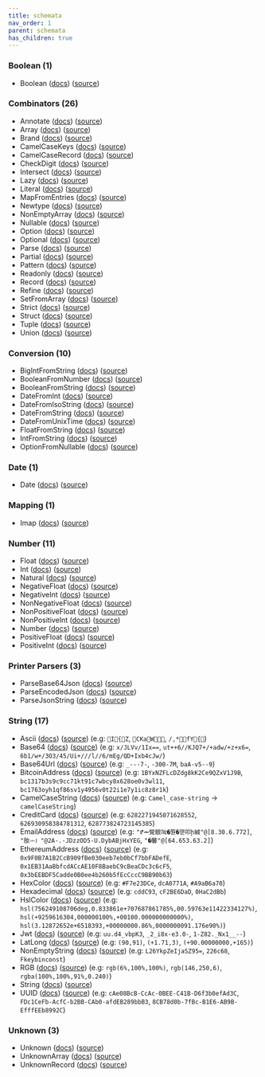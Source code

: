 ```yaml
---
title: schemata
nav_order: 1
parent: schemata
has_children: true
---
```


### Boolean (1)

* Boolean ([docs](https://jacob-alford.github.io/schemata-ts/schemata/Boolean.ts.html)) ([source](https://github.com/jacob-alford/schemata-ts/tree/main/src/schemata/Boolean.ts))

### Combinators (26)

* Annotate ([docs](https://jacob-alford.github.io/schemata-ts/schemata/Annotate.ts.html)) ([source](https://github.com/jacob-alford/schemata-ts/tree/main/src/schemata/Annotate.ts))
* Array ([docs](https://jacob-alford.github.io/schemata-ts/schemata/Array.ts.html)) ([source](https://github.com/jacob-alford/schemata-ts/tree/main/src/schemata/Array.ts))
* Brand ([docs](https://jacob-alford.github.io/schemata-ts/schemata/Brand.ts.html)) ([source](https://github.com/jacob-alford/schemata-ts/tree/main/src/schemata/Brand.ts))
* CamelCaseKeys ([docs](https://jacob-alford.github.io/schemata-ts/schemata/CamelCaseKeys.ts.html)) ([source](https://github.com/jacob-alford/schemata-ts/tree/main/src/schemata/CamelCaseKeys.ts))
* CamelCaseRecord ([docs](https://jacob-alford.github.io/schemata-ts/schemata/CamelCaseRecord.ts.html)) ([source](https://github.com/jacob-alford/schemata-ts/tree/main/src/schemata/CamelCaseRecord.ts))
* CheckDigit ([docs](https://jacob-alford.github.io/schemata-ts/schemata/CheckDigit.ts.html)) ([source](https://github.com/jacob-alford/schemata-ts/tree/main/src/schemata/CheckDigit.ts))
* Intersect ([docs](https://jacob-alford.github.io/schemata-ts/schemata/Intersect.ts.html)) ([source](https://github.com/jacob-alford/schemata-ts/tree/main/src/schemata/Intersect.ts))
* Lazy ([docs](https://jacob-alford.github.io/schemata-ts/schemata/Lazy.ts.html)) ([source](https://github.com/jacob-alford/schemata-ts/tree/main/src/schemata/Lazy.ts))
* Literal ([docs](https://jacob-alford.github.io/schemata-ts/schemata/Literal.ts.html)) ([source](https://github.com/jacob-alford/schemata-ts/tree/main/src/schemata/Literal.ts))
* MapFromEntries ([docs](https://jacob-alford.github.io/schemata-ts/schemata/MapFromEntries.ts.html)) ([source](https://github.com/jacob-alford/schemata-ts/tree/main/src/schemata/MapFromEntries.ts))
* Newtype ([docs](https://jacob-alford.github.io/schemata-ts/schemata/Newtype.ts.html)) ([source](https://github.com/jacob-alford/schemata-ts/tree/main/src/schemata/Newtype.ts))
* NonEmptyArray ([docs](https://jacob-alford.github.io/schemata-ts/schemata/NonEmptyArray.ts.html)) ([source](https://github.com/jacob-alford/schemata-ts/tree/main/src/schemata/NonEmptyArray.ts))
* Nullable ([docs](https://jacob-alford.github.io/schemata-ts/schemata/Nullable.ts.html)) ([source](https://github.com/jacob-alford/schemata-ts/tree/main/src/schemata/Nullable.ts))
* Option ([docs](https://jacob-alford.github.io/schemata-ts/schemata/Option.ts.html)) ([source](https://github.com/jacob-alford/schemata-ts/tree/main/src/schemata/Option.ts))
* Optional ([docs](https://jacob-alford.github.io/schemata-ts/schemata/Optional.ts.html)) ([source](https://github.com/jacob-alford/schemata-ts/tree/main/src/schemata/Optional.ts))
* Parse ([docs](https://jacob-alford.github.io/schemata-ts/schemata/Parse.ts.html)) ([source](https://github.com/jacob-alford/schemata-ts/tree/main/src/schemata/Parse.ts))
* Partial ([docs](https://jacob-alford.github.io/schemata-ts/schemata/Partial.ts.html)) ([source](https://github.com/jacob-alford/schemata-ts/tree/main/src/schemata/Partial.ts))
* Pattern ([docs](https://jacob-alford.github.io/schemata-ts/schemata/Pattern.ts.html)) ([source](https://github.com/jacob-alford/schemata-ts/tree/main/src/schemata/Pattern.ts))
* Readonly ([docs](https://jacob-alford.github.io/schemata-ts/schemata/Readonly.ts.html)) ([source](https://github.com/jacob-alford/schemata-ts/tree/main/src/schemata/Readonly.ts))
* Record ([docs](https://jacob-alford.github.io/schemata-ts/schemata/Record.ts.html)) ([source](https://github.com/jacob-alford/schemata-ts/tree/main/src/schemata/Record.ts))
* Refine ([docs](https://jacob-alford.github.io/schemata-ts/schemata/Refine.ts.html)) ([source](https://github.com/jacob-alford/schemata-ts/tree/main/src/schemata/Refine.ts))
* SetFromArray ([docs](https://jacob-alford.github.io/schemata-ts/schemata/SetFromArray.ts.html)) ([source](https://github.com/jacob-alford/schemata-ts/tree/main/src/schemata/SetFromArray.ts))
* Strict ([docs](https://jacob-alford.github.io/schemata-ts/schemata/Strict.ts.html)) ([source](https://github.com/jacob-alford/schemata-ts/tree/main/src/schemata/Strict.ts))
* Struct ([docs](https://jacob-alford.github.io/schemata-ts/schemata/Struct.ts.html)) ([source](https://github.com/jacob-alford/schemata-ts/tree/main/src/schemata/Struct.ts))
* Tuple ([docs](https://jacob-alford.github.io/schemata-ts/schemata/Tuple.ts.html)) ([source](https://github.com/jacob-alford/schemata-ts/tree/main/src/schemata/Tuple.ts))
* Union ([docs](https://jacob-alford.github.io/schemata-ts/schemata/Union.ts.html)) ([source](https://github.com/jacob-alford/schemata-ts/tree/main/src/schemata/Union.ts))

### Conversion (10)

* BigIntFromString ([docs](https://jacob-alford.github.io/schemata-ts/schemata/BigIntFromString.ts.html)) ([source](https://github.com/jacob-alford/schemata-ts/tree/main/src/schemata/BigIntFromString.ts))
* BooleanFromNumber ([docs](https://jacob-alford.github.io/schemata-ts/schemata/BooleanFromNumber.ts.html)) ([source](https://github.com/jacob-alford/schemata-ts/tree/main/src/schemata/BooleanFromNumber.ts))
* BooleanFromString ([docs](https://jacob-alford.github.io/schemata-ts/schemata/BooleanFromString.ts.html)) ([source](https://github.com/jacob-alford/schemata-ts/tree/main/src/schemata/BooleanFromString.ts))
* DateFromInt ([docs](https://jacob-alford.github.io/schemata-ts/schemata/DateFromInt.ts.html)) ([source](https://github.com/jacob-alford/schemata-ts/tree/main/src/schemata/DateFromInt.ts))
* DateFromIsoString ([docs](https://jacob-alford.github.io/schemata-ts/schemata/DateFromIsoString.ts.html)) ([source](https://github.com/jacob-alford/schemata-ts/tree/main/src/schemata/DateFromIsoString.ts))
* DateFromString ([docs](https://jacob-alford.github.io/schemata-ts/schemata/DateFromString.ts.html)) ([source](https://github.com/jacob-alford/schemata-ts/tree/main/src/schemata/DateFromString.ts))
* DateFromUnixTime ([docs](https://jacob-alford.github.io/schemata-ts/schemata/DateFromUnixTime.ts.html)) ([source](https://github.com/jacob-alford/schemata-ts/tree/main/src/schemata/DateFromUnixTime.ts))
* FloatFromString ([docs](https://jacob-alford.github.io/schemata-ts/schemata/FloatFromString.ts.html)) ([source](https://github.com/jacob-alford/schemata-ts/tree/main/src/schemata/FloatFromString.ts))
* IntFromString ([docs](https://jacob-alford.github.io/schemata-ts/schemata/IntFromString.ts.html)) ([source](https://github.com/jacob-alford/schemata-ts/tree/main/src/schemata/IntFromString.ts))
* OptionFromNullable ([docs](https://jacob-alford.github.io/schemata-ts/schemata/OptionFromNullable.ts.html)) ([source](https://github.com/jacob-alford/schemata-ts/tree/main/src/schemata/OptionFromNullable.ts))

### Date (1)

* Date ([docs](https://jacob-alford.github.io/schemata-ts/schemata/Date.ts.html)) ([source](https://github.com/jacob-alford/schemata-ts/tree/main/src/schemata/Date.ts))

### Mapping (1)

* Imap ([docs](https://jacob-alford.github.io/schemata-ts/schemata/Imap.ts.html)) ([source](https://github.com/jacob-alford/schemata-ts/tree/main/src/schemata/Imap.ts))

### Number (11)

* Float ([docs](https://jacob-alford.github.io/schemata-ts/schemata/Float.ts.html)) ([source](https://github.com/jacob-alford/schemata-ts/tree/main/src/schemata/Float.ts))
* Int ([docs](https://jacob-alford.github.io/schemata-ts/schemata/Int.ts.html)) ([source](https://github.com/jacob-alford/schemata-ts/tree/main/src/schemata/Int.ts))
* Natural ([docs](https://jacob-alford.github.io/schemata-ts/schemata/Natural.ts.html)) ([source](https://github.com/jacob-alford/schemata-ts/tree/main/src/schemata/Natural.ts))
* NegativeFloat ([docs](https://jacob-alford.github.io/schemata-ts/schemata/NegativeFloat.ts.html)) ([source](https://github.com/jacob-alford/schemata-ts/tree/main/src/schemata/NegativeFloat.ts))
* NegativeInt ([docs](https://jacob-alford.github.io/schemata-ts/schemata/NegativeInt.ts.html)) ([source](https://github.com/jacob-alford/schemata-ts/tree/main/src/schemata/NegativeInt.ts))
* NonNegativeFloat ([docs](https://jacob-alford.github.io/schemata-ts/schemata/NonNegativeFloat.ts.html)) ([source](https://github.com/jacob-alford/schemata-ts/tree/main/src/schemata/NonNegativeFloat.ts))
* NonPositiveFloat ([docs](https://jacob-alford.github.io/schemata-ts/schemata/NonPositiveFloat.ts.html)) ([source](https://github.com/jacob-alford/schemata-ts/tree/main/src/schemata/NonPositiveFloat.ts))
* NonPositiveInt ([docs](https://jacob-alford.github.io/schemata-ts/schemata/NonPositiveInt.ts.html)) ([source](https://github.com/jacob-alford/schemata-ts/tree/main/src/schemata/NonPositiveInt.ts))
* Number ([docs](https://jacob-alford.github.io/schemata-ts/schemata/Number.ts.html)) ([source](https://github.com/jacob-alford/schemata-ts/tree/main/src/schemata/Number.ts))
* PositiveFloat ([docs](https://jacob-alford.github.io/schemata-ts/schemata/PositiveFloat.ts.html)) ([source](https://github.com/jacob-alford/schemata-ts/tree/main/src/schemata/PositiveFloat.ts))
* PositiveInt ([docs](https://jacob-alford.github.io/schemata-ts/schemata/PositiveInt.ts.html)) ([source](https://github.com/jacob-alford/schemata-ts/tree/main/src/schemata/PositiveInt.ts))

### Printer Parsers (3)

* ParseBase64Json ([docs](https://jacob-alford.github.io/schemata-ts/schemata/ParseBase64Json.ts.html)) ([source](https://github.com/jacob-alford/schemata-ts/tree/main/src/schemata/ParseBase64Json.ts))
* ParseEncodedJson ([docs](https://jacob-alford.github.io/schemata-ts/schemata/ParseEncodedJson.ts.html)) ([source](https://github.com/jacob-alford/schemata-ts/tree/main/src/schemata/ParseEncodedJson.ts))
* ParseJsonString ([docs](https://jacob-alford.github.io/schemata-ts/schemata/ParseJsonString.ts.html)) ([source](https://github.com/jacob-alford/schemata-ts/tree/main/src/schemata/ParseJsonString.ts))

### String (17)

* Ascii ([docs](https://jacob-alford.github.io/schemata-ts/schemata/Ascii.ts.html)) ([source](https://github.com/jacob-alford/schemata-ts/tree/main/src/schemata/Ascii.ts)) (e.g:  `I{Z`, `CKaW  `, `/,*fY{`)
* Base64 ([docs](https://jacob-alford.github.io/schemata-ts/schemata/Base64.ts.html)) ([source](https://github.com/jacob-alford/schemata-ts/tree/main/src/schemata/Base64.ts)) (e.g:  `x/JLVv/1Ix==`, `ut++6//KJQ7+/+adw/+z+x6=`, `6b1/w+/3O3/45/Ui+///l//6/mEg/QD+Ixb4cJw/`)
* Base64Url ([docs](https://jacob-alford.github.io/schemata-ts/schemata/Base64Url.ts.html)) ([source](https://github.com/jacob-alford/schemata-ts/tree/main/src/schemata/Base64Url.ts)) (e.g:  `_---7-`, `-300-7M`, `baA-v5--9`)
* BitcoinAddress ([docs](https://jacob-alford.github.io/schemata-ts/schemata/BitcoinAddress.ts.html)) ([source](https://github.com/jacob-alford/schemata-ts/tree/main/src/schemata/BitcoinAddress.ts)) (e.g:  `1BYxNZFLcDZdg8kK2Ce9QZxV1J9B`, `bc1317b3s9c9cc71kt91c7wbcy8x628oe0v3wl11`, `bc1763oyh1qf86sv1y4956v0t22i1e7y1ic8z8r1k`)
* CamelCaseString ([docs](https://jacob-alford.github.io/schemata-ts/schemata/CamelCaseString.ts.html)) ([source](https://github.com/jacob-alford/schemata-ts/tree/main/src/schemata/CamelCaseString.ts)) (e.g:  `Camel_case-string` → `camelCaseString`)
* CreditCard ([docs](https://jacob-alford.github.io/schemata-ts/schemata/CreditCard.ts.html)) ([source](https://github.com/jacob-alford/schemata-ts/tree/main/src/schemata/CreditCard.ts)) (e.g:  `6282271945071628552`, `626930958384781312`, `628773824723145385`)
* EmailAddress ([docs](https://jacob-alford.github.io/schemata-ts/schemata/EmailAddress.ts.html)) ([source](https://github.com/jacob-alford/schemata-ts/tree/main/src/schemata/EmailAddress.ts)) (e.g:  `"ꃱᆂ覮䯖㎔�쭫�핻叩ḩ緘"@[8.30.6.772]`, `"肗ᆠ￶꫰￻"@2A-.-JDzzOD5-U.DybABjHxYEG`, `"�馨"@[64.653.63.2]`)
* EthereumAddress ([docs](https://jacob-alford.github.io/schemata-ts/schemata/EthereumAddress.ts.html)) ([source](https://github.com/jacob-alford/schemata-ts/tree/main/src/schemata/EthereumAddress.ts)) (e.g:  `0x9F0B7A1B2CcB909fBe030eeb7eb0bCf7bbFADefE`, `0x1EB31AaBbfcdACcAE10F8BaebC9cBeaCDc3c6cF5`, `0x3bEEBDF5Cadde0B0ee4b260b5fEcCccC9BB90b63`)
* HexColor ([docs](https://jacob-alford.github.io/schemata-ts/schemata/HexColor.ts.html)) ([source](https://github.com/jacob-alford/schemata-ts/tree/main/src/schemata/HexColor.ts)) (e.g:  `#F7e23DCe`, `dcA0771A`, `#A9aB6a70`)
* Hexadecimal ([docs](https://jacob-alford.github.io/schemata-ts/schemata/Hexadecimal.ts.html)) ([source](https://github.com/jacob-alford/schemata-ts/tree/main/src/schemata/Hexadecimal.ts)) (e.g:  `cddC93`, `cF2BE6DaD`, `0HaC2dBb`)
* HslColor ([docs](https://jacob-alford.github.io/schemata-ts/schemata/HslColor.ts.html)) ([source](https://github.com/jacob-alford/schemata-ts/tree/main/src/schemata/HslColor.ts)) (e.g:  `hsl(756249108706deg,0.833861e+707687861785%,00.59763e11422334127%)`, `hsl(+9259616304,000000100%,+00100.000000000000%)`, `hsl(3.12872652e+6518393,+00000000.86%,0000000091.176e90%)`)
* Jwt ([docs](https://jacob-alford.github.io/schemata-ts/schemata/Jwt.ts.html)) ([source](https://github.com/jacob-alford/schemata-ts/tree/main/src/schemata/Jwt.ts)) (e.g:  `uu.d4_vbpK3`, `_2_i8x-e3.0-`, `1-Z82._Nx1__--`)
* LatLong ([docs](https://jacob-alford.github.io/schemata-ts/schemata/LatLong.ts.html)) ([source](https://github.com/jacob-alford/schemata-ts/tree/main/src/schemata/LatLong.ts)) (e.g:  `(90,91)`, `(+1.71,3)`, `(+90.00000000,+165)`)
* NonEmptyString ([docs](https://jacob-alford.github.io/schemata-ts/schemata/NonEmptyString.ts.html)) ([source](https://github.com/jacob-alford/schemata-ts/tree/main/src/schemata/NonEmptyString.ts)) (e.g:  `L26YkpZeIjaSZ95=`, `226c68`, `Fkeybinconst`)
* RGB ([docs](https://jacob-alford.github.io/schemata-ts/schemata/RGB.ts.html)) ([source](https://github.com/jacob-alford/schemata-ts/tree/main/src/schemata/RGB.ts)) (e.g:  `rgb(6%,100%,100%)`, `rgb(146,250,6)`, `rgba(100%,100%,91%,0.240)`)
* String ([docs](https://jacob-alford.github.io/schemata-ts/schemata/String.ts.html)) ([source](https://github.com/jacob-alford/schemata-ts/tree/main/src/schemata/String.ts))
* UUID ([docs](https://jacob-alford.github.io/schemata-ts/schemata/UUID.ts.html)) ([source](https://github.com/jacob-alford/schemata-ts/tree/main/src/schemata/UUID.ts)) (e.g:  `cAe08BcB-CcAc-0BEE-C41B-D6f3b0efAd3C`, `FDc1CeFb-AcfC-b2BB-CAb0-afdEB289bbB3`, `8CB78d0b-7fBc-B1E6-AB9B-EfffEEb8992C`)

### Unknown (3)

* Unknown ([docs](https://jacob-alford.github.io/schemata-ts/schemata/Unknown.ts.html)) ([source](https://github.com/jacob-alford/schemata-ts/tree/main/src/schemata/Unknown.ts))
* UnknownArray ([docs](https://jacob-alford.github.io/schemata-ts/schemata/UnknownArray.ts.html)) ([source](https://github.com/jacob-alford/schemata-ts/tree/main/src/schemata/UnknownArray.ts))
* UnknownRecord ([docs](https://jacob-alford.github.io/schemata-ts/schemata/UnknownRecord.ts.html)) ([source](https://github.com/jacob-alford/schemata-ts/tree/main/src/schemata/UnknownRecord.ts))